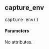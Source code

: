 <!-- Generated with Stardoc: http://skydoc.bazel.build -->

<a name="#capture_env"></a>

## capture_env

<pre>
capture_env()
</pre>



#### Parameters

No attributes.



